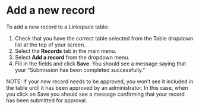 # Add a new record

To add a new record to a Linkspace table:

1. Check that you have the correct table selected from the Table dropdown list at the top of your screen.
2. Select the&nbsp;**Records**&nbsp;tab in the main menu.
2. Select&nbsp;**Add a record**&nbsp;from the dropdown menu.
3. Fill in the fields and click&nbsp;**Save**. You should see a message saying that your “Submission has been completed successfully.”

NOTE: If your new record needs to be approved, you won’t see it included in the table until it has been approved by an administrator. In this case, when you click on Save you should see a message confirming that your record has been submitted for approval.